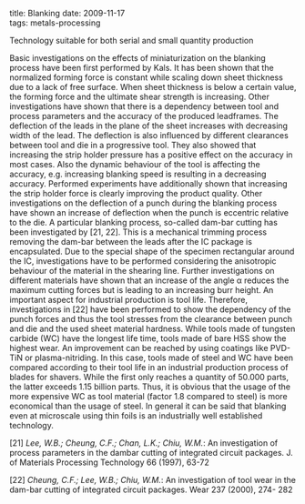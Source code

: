 title: Blanking
date: 2009-11-17  
tags: metals-processing

Technology suitable for both serial and small quantity production

Basic investigations on the effects of miniaturization on the blanking process have been first performed by Kals. It has been shown that the normalized forming force is constant while scaling down sheet thickness due to a lack of free surface. When sheet thickness is below a certain value, the forming force and the ultimate shear strength is increasing. Other investigations have shown that there is a dependency between tool and process parameters and the accuracy of the produced leadframes. The deflection of the leads in the plane of the sheet increases with decreasing width of the lead. The deflection is also influenced by different clearances between tool and die in a progressive tool. They also showed that increasing the strip holder pressure has a positive effect on the accuracy in most cases. Also the dynamic behaviour of the tool is affecting the accuracy, e.g. increasing blanking speed is resulting in a decreasing accuracy. Performed experiments have additionally shown that increasing the strip holder force is clearly improving the product quality. Other investigations on the deflection of a punch during the blanking process have shown an increase of deflection when the punch is eccentric relative to the die. A particular blanking process, so-called dam-bar cutting has been investigated by [21, 22]. This is a mechanical trimming process removing the dam-bar between the leads after the IC package is encapsulated. Due to the special shape of the specimen rectangular around the IC, investigations have to be performed considering the anisotropic behaviour of the material in the shearing line. Further investigations on different materials have shown that an increase of the angle α reduces the maximum cutting forces but is leading to an increasing burr height. An important aspect for industrial production is tool life. Therefore, investigations in [22] have been performed to show the dependency of the punch forces and thus the tool stresses from the clearance between punch and die and the used sheet material hardness. While tools made of tungsten carbide (WC) have the longest life time, tools made of bare HSS show the highest wear. An improvement can be reached by using coatings like PVD-TiN or plasma-nitriding. In this case, tools made of steel and WC have been compared according to their tool life in an industrial production process of blades for shavers. While the first only reaches a quantity of 50.000 parts, the latter exceeds 1.15 billion parts. Thus, it is obvious that the usage of the more expensive WC as tool material (factor 1.8 compared to steel) is more economical than the usage of steel. In general it can be said that blanking even at microscale using thin foils is an industrially well established technology.  
  

[21] *Lee, W.B.; Cheung, C.F.; Chan, L.K.; Chiu, W.M.*: An investigation of process parameters in the dambar cutting of integrated circuit packages. J. of Materials Processing Technology 66 (1997), 63-72  

[22] *Cheung, C.F.; Lee, W.B.; Chiu, W.M.*: An investigation of tool wear in the dam-bar cutting of integrated circuit packages. Wear 237 (2000), 274- 282  
 